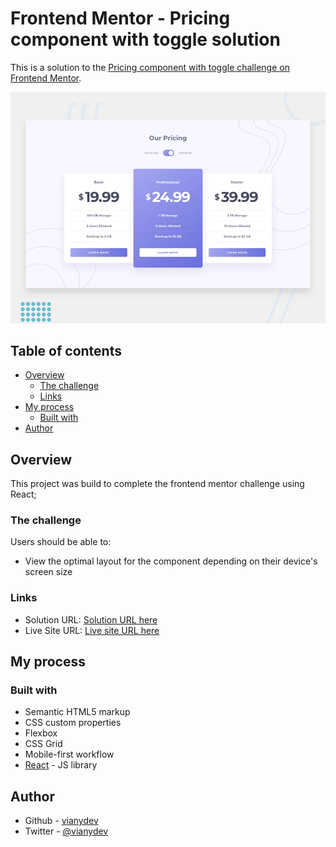 # Frontend Mentor - Pricing component with toggle solution

This is a solution to the [Pricing component with toggle challenge on Frontend Mentor](https://www.frontendmentor.io/challenges/pricing-component-with-toggle-8vPwRMIC). 

![Design preview for the web site coding challenge](./design/desktop-preview.jpg)

## Table of contents

- [Overview](#overview)
  - [The challenge](#the-challenge)
  - [Links](#links)
- [My process](#my-process)
  - [Built with](#built-with)
- [Author](#author)

## Overview
This project was build to complete the frontend mentor challenge using React;

### The challenge

Users should be able to:

- View the optimal layout for the component depending on their device's screen size

### Links

- Solution URL: [Solution URL here](https://github.com/vianydev/pricing-component-toggle)
- Live Site URL: [Live site URL here](https://vianydev.github.io/pricing-component-toggle/)

## My process

### Built with

- Semantic HTML5 markup
- CSS custom properties
- Flexbox
- CSS Grid
- Mobile-first workflow
- [React](https://reactjs.org/) - JS library

## Author

- Github - [vianydev](https://github.com/vianydev)
- Twitter - [@vianydev](https://www.twitter.com/vianydev)
